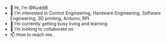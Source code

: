 - 👋 Hi, I’m @KuddiB
- 👀 I’m interested in Control Engineering, Hardware Engineering, Software Engineering, 3D printing, Arduino, RPI
- 🌱 I’m currently getting busy living and learning
- 💞️ I’m looking to collaborate on 
- 📫 How to reach me..

<!---
KuddiB/KuddiB is a ✨ special ✨ repository because its `README.md` (this file) appears on your GitHub profile.
You can click the Preview link to take a look at your changes.
--->
